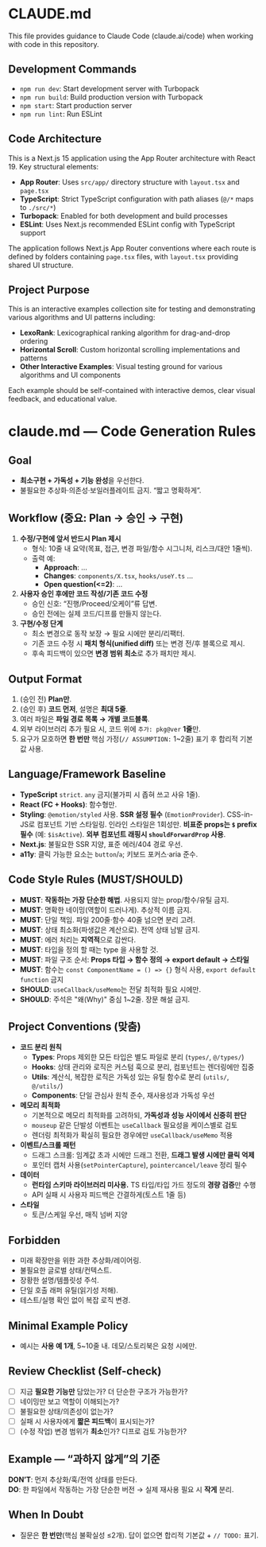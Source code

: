 # CLAUDE.md

This file provides guidance to Claude Code (claude.ai/code) when working with code in this repository.

## Development Commands

- `npm run dev`: Start development server with Turbopack
- `npm run build`: Build production version with Turbopack
- `npm start`: Start production server
- `npm run lint`: Run ESLint

## Code Architecture

This is a Next.js 15 application using the App Router architecture with React 19. Key structural elements:

- **App Router**: Uses `src/app/` directory structure with `layout.tsx` and `page.tsx`
- **TypeScript**: Strict TypeScript configuration with path aliases (`@/*` maps to `./src/*`)
- **Turbopack**: Enabled for both development and build processes
- **ESLint**: Uses Next.js recommended ESLint config with TypeScript support

The application follows Next.js App Router conventions where each route is defined by folders containing `page.tsx` files, with `layout.tsx` providing shared UI structure.

## Project Purpose

This is an interactive examples collection site for testing and demonstrating various algorithms and UI patterns including:

- **LexoRank**: Lexicographical ranking algorithm for drag-and-drop ordering
- **Horizontal Scroll**: Custom horizontal scrolling implementations and patterns
- **Other Interactive Examples**: Visual testing ground for various algorithms and UI components

Each example should be self-contained with interactive demos, clear visual feedback, and educational value.

# claude.md — Code Generation Rules

## Goal

- **최소구현 + 가독성 + 기능 완성**을 우선한다.
- 불필요한 추상화·의존성·보일러플레이트 금지. “짧고 명확하게”.

## Workflow (중요: Plan → 승인 → 구현)

1. **수정/구현에 앞서 반드시 Plan 제시**
   - 형식: 10줄 내 요약(목표, 접근, 변경 파일/함수 시그니처, 리스크/대안 1줄씩).
   - 출력 예:
     - **Approach**: …
     - **Changes**: `components/X.tsx`, `hooks/useY.ts` …
     - **Open question(<=2)**: …
2. **사용자 승인 후에만 코드 작성/기존 코드 수정**
   - 승인 신호: “진행/Proceed/오케이”류 답변.
   - 승인 전에는 실제 코드/디프를 만들지 않는다.
3. **구현/수정 단계**
   - 최소 변경으로 동작 보장 → 필요 시에만 분리/리팩터.
   - 기존 코드 수정 시 **패치 형식(unified diff)** 또는 변경 전/후 블록으로 제시.
   - 후속 피드백이 있으면 **변경 범위 최소**로 추가 패치만 제시.

## Output Format

1. (승인 전) **Plan만**.
2. (승인 후) **코드 먼저**, 설명은 **최대 5줄**.
3. 여러 파일은 **파일 경로 목록 → 개별 코드블록**.
4. 외부 라이브러리 추가 필요 시, 코드 위에 `추가: pkg@ver` **1줄**만.
5. 요구가 모호하면 **한 번만** 핵심 가정(`// ASSUMPTION:` 1~2줄) 표기 후 합리적 기본값 사용.

## Language/Framework Baseline

- **TypeScript** `strict`. `any` 금지(불가피 시 좁혀 쓰고 사유 1줄).
- **React (FC + Hooks)**: 함수형만.
- **Styling**: `@emotion/styled` 사용. **SSR 설정 필수** (`EmotionProvider`). CSS-in-JS로 컴포넌트 기반 스타일링. 인라인 스타일은 1회성만. **비표준 props는 `$` prefix 필수** (예: `$isActive`). **외부 컴포넌트 래핑시 `shouldForwardProp` 사용**.
- **Next.js**: 불필요한 SSR 지양, 표준 에러/404 경로 우선.
- **a11y**: 클릭 가능한 요소는 `button`/`a`; 키보드 포커스·aria 준수.

## Code Style Rules (MUST/SHOULD)

- **MUST**: **작동하는 가장 단순한 해법**. 사용되지 않는 prop/함수/유틸 금지.
- **MUST**: 명확한 네이밍(역할이 드러나게). 추상적 이름 금지.
- **MUST**: 단일 책임. 파일 200줄·함수 40줄 넘으면 분리 고려.
- **MUST**: 상태 최소화(파생값은 계산으로). 전역 상태 남발 금지.
- **MUST**: 에러 처리는 **지역적**으로 감싼다.
- **MUST**: 타입을 정의 할 때는 type 을 사용할 것.
- **MUST**: 파일 구조 순서: **Props 타입 → 함수 정의 → export default → 스타일**
- **MUST**: 함수는 `const ComponentName = () => {}` 형식 사용, `export default function` 금지
- **SHOULD**: `useCallback/useMemo`는 전달 최적화 필요 시에만.
- **SHOULD**: 주석은 "왜(Why)" 중심 1~2줄. 장문 해설 금지.

## Project Conventions (맞춤)

- **코드 분리 원칙**
  - **Types**: Props 제외한 모든 타입은 별도 파일로 분리 (`types/`, `@/types/`)
  - **Hooks**: 상태 관리와 로직은 커스텀 훅으로 분리, 컴포넌트는 렌더링에만 집중
  - **Utils**: 계산식, 복잡한 로직은 가독성 있는 유틸 함수로 분리 (`utils/`, `@/utils/`)
  - **Components**: 단일 관심사 원칙 준수, 재사용성과 가독성 우선
- **메모리 최적화**
  - 기본적으로 메모리 최적화를 고려하되, **가독성과 성능 사이에서 신중히 판단**
  - `mouseup` 같은 단발성 이벤트는 `useCallback` 필요성을 케이스별로 검토
  - 렌더링 최적화가 확실히 필요한 경우에만 `useCallback/useMemo` 적용
- **이벤트/스크롤 패턴**
  - 드래그 스크롤: 임계값 초과 시에만 드래그 전환, **드래그 발생 시에만 클릭 억제**
  - 포인터 캡처 사용(`setPointerCapture`), `pointercancel/leave` 정리 필수
- **데이터**
  - **런타임 스키마 라이브러리 미사용.** TS 타입/타입 가드 정도의 **경량 검증**만 수행
  - API 실패 시 사용자 피드백은 간결하게(토스트 1줄 등)
- **스타일**
  - 토큰/스케일 우선, 매직 넘버 지양

## Forbidden

- 미래 확장만을 위한 과한 추상화/레이어링.
- 불필요한 글로벌 상태/컨텍스트.
- 장황한 설명/템플릿성 주석.
- 단일 호출 래퍼 유틸(읽기성 저해).
- 테스트/실행 확인 없이 복잡 로직 변경.

## Minimal Example Policy

- 예시는 **사용 예 1개**, 5~10줄 내. 데모/스토리북은 요청 시에만.

## Review Checklist (Self-check)

- [ ] 지금 **필요한 기능만** 담았는가? 더 단순한 구조가 가능한가?
- [ ] 네이밍만 보고 역할이 이해되는가?
- [ ] 불필요한 상태/의존성이 없는가?
- [ ] 실패 시 사용자에게 **짧은 피드백**이 표시되는가?
- [ ] (수정 작업) 변경 범위가 **최소**인가? 디프로 검토 가능한가?

## Example — “과하지 않게”의 기준

**DON’T**: 먼저 추상화/훅/전역 상태를 만든다.  
**DO**: 한 파일에서 작동하는 가장 단순한 버전 → 실제 재사용 필요 시 **작게** 분리.

## When In Doubt

- 질문은 **한 번만**(핵심 불확실성 ≤2개). 답이 없으면 합리적 기본값 + `// TODO:` 표기.
